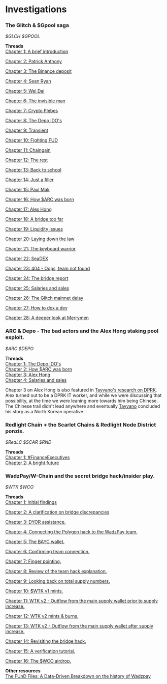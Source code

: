 # Investigations

### The Glitch & $Gpool saga
*$GLCH $GPOOL*  
  
**Threads**  
[Chapter 1: A brief introduction](https://x.com/aUselessChris/status/1550631629219143680)
  
[Chapter 2: Patrick Anthony](https://x.com/aUselessChris/status/1551129322043449344)
  
[Chapter 3: The Binance deposit](https://x.com/aUselessChris/status/1551334223230951425)
  
[Chapter 4: Sean Ryan](https://x.com/aUselessChris/status/1551716728798941187)
  
[Chapter 5: Wei Dai](https://x.com/aUselessChris/status/1551991106732261376)
  
[Chapter 6: The invisible man](https://x.com/aUselessChris/status/1552359321828220929)
  
[Chapter 7: Crypto Plebes](https://x.com/aUselessChris/status/1552723331836776448)
  
[Chapter 8: The Depo IDO's](https://x.com/aUselessChris/status/1554170225746223104)  
  
[Chapter 9: Transient](https://x.com/aUselessChris/status/1554523157360418822)
  
[Chapter 10: Fighting FUD](https://x.com/aUselessChris/status/1554899957546713088)
  
[Chapter 11: Chaingain](https://x.com/aUselessChris/status/1555253974424502272)
  
[Chapter 12: The rest](https://x.com/aUselessChris/status/1555595022526980096)
  
[Chapter 13: Back to school](https://x.com/aUselessChris/status/1556603329421131776)
  
[Chapter 14: Just a filler](https://x.com/aUselessChris/status/1557043073603063810)
  
[Chapter 15: Paul Mak](https://x.com/aUselessChris/status/1557437901314691073)
  
[Chapter 16: How $ARC was born](https://x.com/aUselessChris/status/1557786240782667780)  
  
[Chapter 17: Alex Hong](https://x.com/aUselessChris/status/1559482419526438913)
  
[Chapter 18: A bridge too far](https://x.com/aUselessChris/status/1561430683423309824)
  
[Chapter 19: Liquidity issues](https://x.com/aUselessChris/status/1562147597862592512)
  
[Chapter 20: Laying down the law](https://x.com/aUselessChris/status/1562846921282428928)
  
[Chapter 21: The keyboard warrior](https://x.com/aUselessChris/status/1567200289815498758)
  
[Chapter 22: SeaDEX](https://x.com/aUselessChris/status/1569748859882029058)
  
[Chapter 23: 404 - Oops, team not found](https://x.com/aUselessChris/status/1572663645636825088)
  
[Chapter 24: The bridge report](https://x.com/aUselessChris/status/1582415376729899009)
  
[Chapter 25: Salaries and sales](https://x.com/aUselessChris/status/1591169893512384512)  
  
[Chapter 26: The Glitch mainnet delay](https://x.com/aUselessChris/status/1609151149004972037)
  
[Chapter 27: How to dox a dev](https://x.com/aUselessChris/status/1616047888626335744)
  
[Chapter 28: A deeper look at Merrymen](https://x.com/aUselessChris/status/1618319384577212422)
  
### ARC & Depo - The bad actors and the Alex Hong staking pool exploit.
*$ARC $DEPO*  
  
**Threads**  
[Chapter 1: The Depo IDO's](https://x.com/aUselessChris/status/1554170225746223104)  
[Chapter 2: How $ARC was born](https://x.com/aUselessChris/status/1557786240782667780)  
[Chapter 3: Alex Hong](https://x.com/aUselessChris/status/1559482419526438913)  
[Chapter 4: Salaries and sales](https://x.com/aUselessChris/status/1591169893512384512)

Chapter 3 on Alex Hong is also featured in [Tayvano's research on DPRK](https://github.com/tayvano/lazarus-bluenoroff-research/blob/main/hacks-and-thefts/paid_network.md). Alex turned out to be a DPRK IT worker, and while we were discussing that possibility, at the time we were leaning more towards him being Chinese. The Chinese trail didn't lead anywhere and eventually [Tayvano](https://x.com/tayvano_) concluded his story as a North Korean operative.
  
### Redlight Chain + the Scarlet Chains & Redlight Node District ponzis.
*$RedLC $SCAR $RND*  
  
**Threads**  
[Chapter 1: #FinanceExecutives](https://x.com/aUselessChris/status/1587228716354215939)  
[Chapter 2: A bright future](https://x.com/aUselessChris/status/1587589275901722624)  
  
### WadzPay/W-Chain and the secret bridge hack/insider play.
*$WTK $WCO*  
  
**Threads**  
[Chapter 1: Initial findings](https://x.com/aUselessChris/status/1834198514248626389)
  
[Chapter 2: A clarification on bridge discrepancies](https://x.com/aUselessChris/status/1834570920893043098)
  
[Chapter 3: DYOR assistance.](https://x.com/aUselessChris/status/1842685678661865720)
  
[Chapter 4: Connecting the Polygon hack to the WadzPay team.](https://x.com/aUselessChris/status/1844664910065680691)
  
[Chapter 5: The BAYC wallet.](https://x.com/aUselessChris/status/1844789135891972114)
  
[Chapter 6: Confirming team connection.](https://x.com/aUselessChris/status/1846691834526863805)
  
[Chapter 7: Finger pointing.](https://x.com/aUselessChris/status/1857398816304992382)
  
[Chapter 8: Review of the team hack explanation.](https://x.com/aUselessChris/status/1857502527186698333)
  
[Chapter 9: Looking back on total supply numbers.](https://x.com/aUselessChris/status/1928401298652647591)
  
[Chapter 10: $WTK v1 mints.](https://x.com/aUselessChris/status/1935293445142364241)
  
[Chapter 11: WTK v2 - Outflow from the main supply wallet prior to supply increase.](https://x.com/aUselessChris/status/1935641773495238717)
  
[Chapter 12: WTK v2 mints & burns.](https://x.com/aUselessChris/status/1936028665323962654)
  
[Chapter 13: WTK v2 - Outflow from the main supply wallet after supply increase.](https://x.com/aUselessChris/status/1937211225982583249)
  
[Chapter 14: Revisiting the bridge hack.](https://x.com/aUselessChris/status/1937591845519049177)
  
[Chapter 15: A verification tutorial.](https://x.com/aUselessChris/status/1942290577237635220)
  
[Chapter 16: The $WCO airdrop.](https://x.com/aUselessChris/status/1945776955711746129)

**Other resources**  
[The FUnD Files: A Data-Driven Breakdown on the history of Wadzpay](https://docs.google.com/spreadsheets/d/17eV4NUwv9PoVqbVx7EfWneY2_pH1moSHIQPuq5Q7ySI/edit?usp=sharing)
